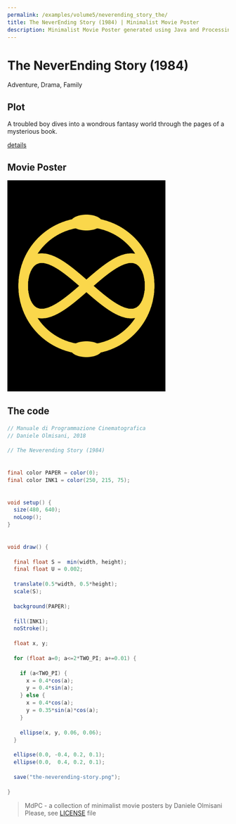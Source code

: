 ```yaml
---
permalink: /examples/volume5/neverending_story_the/
title: The NeverEnding Story (1984) | Minimalist Movie Poster
description: Minimalist Movie Poster generated using Java and Processing.
---
```


# The NeverEnding Story (1984)

Adventure, Drama, Family

## Plot
A troubled boy dives into a wondrous fantasy world through the pages of a mysterious book.

[details](https://www.imdb.com/title/tt0088323/)

## Movie Poster
<img src="the-neverending-story.png"  width="360px" title="The NeverEnding Story">


## The code
```java
// Manuale di Programmazione Cinematografica
// Daniele Olmisani, 2018

// The Neverending Story (1984)


final color PAPER = color(0);
final color INK1 = color(250, 215, 75);


void setup() {
  size(480, 640);
  noLoop();
}


void draw() {
  
  final float S =  min(width, height);
  final float U = 0.002;
  
  translate(0.5*width, 0.5*height);
  scale(S);
  
  background(PAPER);
  
  fill(INK1);
  noStroke();
  
  float x, y;
  
  for (float a=0; a<=2*TWO_PI; a+=0.01) {
    
    if (a<TWO_PI) {
      x = 0.4*cos(a);
      y = 0.4*sin(a);
    } else {
      x = 0.4*cos(a);
      y = 0.35*sin(a)*cos(a);
    }
    
    ellipse(x, y, 0.06, 0.06);
  }
  
  ellipse(0.0, -0.4, 0.2, 0.1);
  ellipse(0.0,  0.4, 0.2, 0.1);

  save("the-neverending-story.png");

}
```

> MdPC - a collection of minimalist movie posters
> by Daniele Olmisani
> Please, see [LICENSE](../../../LICENSE) file
